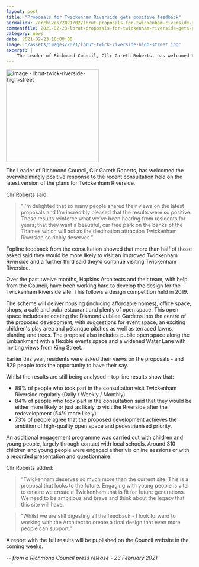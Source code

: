 ```yaml
---
layout: post
title: "Proposals for Twickenham Riverside gets positive feedback"
permalink: /archives/2021/02/lbrut-proposals-for-twickenham-riverside-gets-positive-feedback.html
commentfile: 2021-02-23-lbrut-proposals-for-twickenham-riverside-gets-positive-feedback
category: news
date: 2021-02-23 10:00:00
image: "/assets/images/2021/lbrut-twick-riverside-high-street.jpg"
excerpt: |
    The Leader of Richmond Council, Cllr Gareth Roberts, has welcomed the overwhelmingly positive response to the recent consultation held on the latest version of the plans for Twickenham Riverside.
---
```

<a href="/assets/images/2021/lbrut-twick-riverside-high-street.jpg" title="Click for a larger image"><img src="/assets/images/2021/lbrut-twick-riverside-high-street-thumb.jpg" width="250" alt="Image - lbrut-twick-riverside-high-street"  class="photo right"/></a>

The Leader of Richmond Council, Cllr Gareth Roberts, has welcomed the overwhelmingly positive response to the recent consultation held on the latest version of the plans for Twickenham Riverside.

Cllr Roberts said:

> "I'm delighted that so many people shared their views on the latest proposals and I'm incredibly pleased that the results were so positive. These results reinforce what we've been hearing from residents for years; that they want a beautiful, car free park on the banks of the Thames which will act as the destination attraction Twickenham Riverside so richly deserves."

Topline feedback from the consultation showed that more than half of those asked said they would be more likely to visit an improved Twickenham Riverside and a further third said they'd continue visiting Twickenham Riverside.

Over the past twelve months, Hopkins Architects and their team, with help from the Council, have been working hard to develop the design for the Twickenham Riverside site. This follows a design competition held in 2019.

The scheme will deliver housing (including affordable homes), office space, shops, a caf&#233; and pub/restaurant and plenty of open space. This open space includes relocating the Diamond Jubilee Gardens into the centre of the proposed development, with suggestions for event space, an exciting children's play area and p&#233;tanque pitches as well as terraced lawns, planting and trees.  The proposal also includes public open space along the Embankment with a flexible events space and a widened Water Lane with inviting views from King Street.

Earlier this year, residents were asked their views on the proposals - and 829 people took the opportunity to have their say.

Whilst the results are still being analysed - top line results show that:

- 89% of people who took part in the consultation visit Twickenham Riverside regularly (Daily / Weekly / Monthly)
- 84% of people who took part in the consultation said that they would be either more likely or just as likely to visit the Riverside after the redevelopment (54% more likely).
- 73% of people agree that the proposed development achieves the ambition of high-quality open space and pedestrianised priority.

An additional engagement programme was carried out with children and young people, largely through contact with local schools. Around 310 children and young people were engaged either via online sessions or with a recorded presentation and questionnaire.

Cllr Roberts added:

> "Twickenham deserves so much more than the current site. This is a proposal that looks to the future. Engaging with young people is vital to ensure we create a Twickenham that is fit for future generations. We need to be ambitious and brave and think about the legacy that this site will have.

> "Whilst we are still digesting all the feedback - I look forward to working with the Architect to create a final design that even more people can support."

A report with the full results will be published on the Council website in the coming weeks.


<cite>-- from a Richmond Council press release - 23 February 2021</cite>
